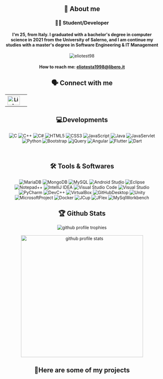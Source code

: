 <head>
    <style>
          @import url('https://cdnjs.cloudflare.com/ajax/libs/font-awesome/4.7.0/css/font-awesome.min.css');
    </style>
</head>
<div align="center">
  <h2>
    📜 About me
  </h2>
  <h3>
    👩‍💻 Student/Developer
  </h3>
  <h4>
    I'm 25, from Italy. I graduated with a bachelor's degree in computer science in 2021 from the University of Salerno, and I am continue my studies with a master's degree in Software Engineering & IT Management
  </h4>
  <img
    src="https://komarev.com/ghpvc/?username=eliotesta98"
    alt="eliotest98"
       />
  <h4>
   How to reach me: <a href="mailto:eliotesta1998@libero.it">eliotesta1998@libero.it</a>
  </h4>
  <h2>
   🗣️ Connect with me 
  </h2>
  <table style="border:none">
    <th style="border:none">
      <a href="https://www.linkedin.com/in/elio-testa-532b99195/"> 
            <img
                align="center"
                src="https://raw.githubusercontent.com/rahuldkjain/github-profile-readme-generator/master/src/images/icons/Social/linked-in-alt.svg"
                alt="Linkedin: Elio Testa"
                height="30"
                width="40"
            /> 
      </a>
    </th>
    <th style="border:none">
      <a href="https://t.me/eliotesta98">
        <link class="fa fa-telegram"
        style="font-size:30px;color:rgb(4,158,217);padding-top:5px">
      </a>
    </th>
  </table>
  <h2>
    💻Developments
  </h2>
  <p style="padding-top:5px">
    <img alt="C" src="https://img.shields.io/badge/c-brown.svg?style=for-the-badge&logo=c&logoColor=white"/>
    <img alt="C++" src="https://img.shields.io/badge/c++-%2300599C.svg?style=for-the-badge&logo=c%2B%2B&logoColor=white"/>
    <img alt="C#" src="https://img.shields.io/badge/c%23-%23239120.svg?style=for-the-badge&logo=c-sharp&logoColor=white"/>
    <img alt="HTML5" src="https://img.shields.io/badge/html5-%23E34F26.svg?style=for-the-badge&logo=html5&logoColor=white"/>
    <img alt="CSS3" src="https://img.shields.io/badge/css3-violet.svg?style=for-the-badge&logo=css3&logoColor=white"/>
    <img alt="JavaScript" src="https://img.shields.io/badge/javascript-%23323330.svg?style=for-the-badge&logo=javascript&logoColor=%23F7DF1E"/>
    <img alt="Java" src="https://img.shields.io/badge/java-%23ED8B00.svg?style=for-the-badge&logo=java&logoColor=white"/>
    <img alt="JavaServlet" src="https://img.shields.io/badge/javaservlet-blue.svg?style=for-the-badge&logo=java&logoColor=white"/>
    <img alt="Python" src="https://img.shields.io/badge/python-grey?style=for-the-badge&logo=python&logoColor=ffdd54"/>
    <img alt="Bootstrap" src="https://img.shields.io/badge/bootstrap-%23563D7C.svg?style=for-the-badge&logo=bootstrap&logoColor=white"/>
    <img alt="jQuery" src="https://img.shields.io/badge/jquery-purple.svg?style=for-the-badge&logo=jquery&logoColor=white"/>
    <img alt="Angular" src="https://img.shields.io/badge/angular-%23DD0031.svg?style=for-the-badge&logo=angular&logoColor=white"/>
    <img alt="Flutter" src="https://img.shields.io/badge/flutter-black.svg?style=for-the-badge&logo=flutter&logoColor=white"/>
    <img alt="Dart" src="https://img.shields.io/badge/dart-s.svg?style=for-the-badge&logo=dart&logoColor=white"/>
  </p>
  <br/>
  <h2>
    🛠️ Tools & Softwares
  </h2>
  <p style="padding-top:5px">
    <img alt="MariaDB" src="https://img.shields.io/badge/MariaDB-003545?style=for-the-badge&logo=mariadb&logoColor=white"/>
    <img alt="MongoDB" src="https://img.shields.io/badge/MongoDB-%234ea94b.svg?style=for-the-badge&logo=mongodb&logoColor=white"/>
    <img alt="MySQL" src="https://img.shields.io/badge/mysql-%2300f.svg?style=for-the-badge&logo=mysql&logoColor=white"/>
    <img alt="Android Studio" src="https://img.shields.io/badge/Android%20Studio-3DDC84.svg?style=for-the-badge&logo=android-studio&logoColor=white"/>
    <img alt="Eclipse" src="https://img.shields.io/badge/Eclipse-FE7A16.svg?style=for-the-badge&logo=Eclipse&logoColor=purple"/>
    <img alt="Notepad++" src="https://img.shields.io/badge/Notepad++-90E59A.svg?style=for-the-badge&logo=notepad%2b%2b&logoColor=black"/>
    <img alt="IntelliJ IDEA" src="https://img.shields.io/badge/IntelliJIDEA-000000.svg?style=for-the-badge&logo=intellij-idea&logoColor=green"/>
    <img alt="Visual Studio Code" src="https://img.shields.io/badge/Visual%20Studio%20Code-0078d7.svg?style=for-the-badge&logo=visual-studio-code&logoColor=white"/>
    <img alt="Visual Studio" src="https://img.shields.io/badge/Visual%20Studio-5C2D91.svg?style=for-the-badge&logo=visual-studio&logoColor=white"/>
    <img alt="PyCharm" src="https://img.shields.io/badge/-pycharm-blueviolet?style=for-the-badge&logo=pycharm&logoColor=green"/>
    <img alt="DevC++" src="https://img.shields.io/badge/-DevC++-red?style=for-the-badge&logo=cplusplus&logoColor=white"/>
    <img alt="VirtualBox" src="https://img.shields.io/badge/-VirtualBox-yellow?style=for-the-badge&logo=virtualbox&logoColor=white"/>
    <img alt="GitHubDesktop" src="https://img.shields.io/badge/-GitHubDesktop-blue?style=for-the-badge&logo=github&logoColor=purple"/>
    <img alt="Unity" src="https://img.shields.io/badge/-Unity-grey?style=for-the-badge&logo=unity&logoColor=white"/>
    <img alt="MicrosoftProject" src="https://img.shields.io/badge/-MicrosoftProject-g?style=for-the-badge&logo=microsoft&logoColor=white"/>
    <img alt="Docker" src="https://img.shields.io/badge/-Docker-purple?style=for-the-badge&logo=docker&logoColor=ligthblue"/>
    <img alt="JCup" src="https://img.shields.io/badge/-JCup-brown?style=for-the-badge&logo=JCup&logoColor=white"/>
    <img alt="JFlex" src="https://img.shields.io/badge/-JFlax-%23DD0031?style=for-the-badge&logo=JFlax&logoColor=white"/>
    <img alt="MySqlWorkbench" src="https://img.shields.io/badge/-MySqlWorkbench-violet?style=for-the-badge&logo=MySql&logoColor=blue"/>
  </p>
  <h2>🏆 Github Stats</h2>
  <img alt="github profile trophies" src="https://github-profile-trophy.vercel.app/?username=eliotest98&theme=oldie&row=1&no-frame=true&no-bg=true"/>
  <br/><br>
  <img alt="github profile stats" src="https://github-readme-stats.vercel.app/api?username=eliotest98&show_icons=true&theme=ADD_THEME_HERE" width="400">
</div>
<h2 align="center">🔗Here are some of my projects</h2>